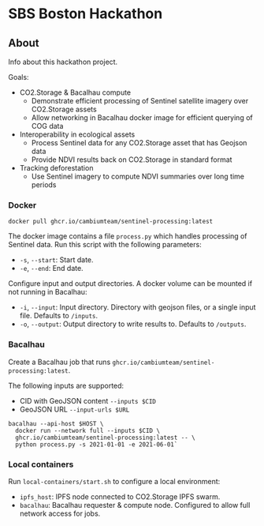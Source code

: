 # SBS Boston Hackathon

## About

Info about this hackathon project.

Goals:
- CO2.Storage & Bacalhau compute
  - Demonstrate efficient processing of Sentinel satellite imagery over CO2.Storage assets
  - Allow networking in Bacalhau docker image for efficient querying of COG data
- Interoperability in ecological assets
  - Process Sentinel data for any CO2.Storage asset that has Geojson data
  - Provide NDVI results back on CO2.Storage in standard format
- Tracking deforestation
  - Use Sentinel imagery to compute NDVI summaries over long time periods

### Docker

`docker pull ghcr.io/cambiumteam/sentinel-processing:latest`

The docker image contains a file `process.py` which handles processing of Sentinel data. Run this script with the
following parameters:
- `-s`, `--start`: Start date.
- `-e`, `--end`: End date.

Configure input and output directories. A docker volume can be mounted if not running in Bacalhau:
- `-i`, `--input`: Input directory. Directory with geojson files, or a single input file. Defaults to `/inputs`.
- `-o`, `--output`: Output directory to write results to. Defaults to `/outputs`.

### Bacalhau

Create a Bacalhau job that runs `ghcr.io/cambiumteam/sentinel-processing:latest`.

The following inputs are supported:
- CID with GeoJSON content `--inputs $CID`
- GeoJSON URL `--input-urls $URL`

```
bacalhau --api-host $HOST \
  docker run --network full --inputs $CID \
  ghcr.io/cambiumteam/sentinel-processing:latest -- \
  python process.py -s 2021-01-01 -e 2021-06-01`
```

### Local containers

Run `local-containers/start.sh` to configure a local environment:
- `ipfs_host`: IPFS node connected to CO2.Storage IPFS swarm.
- `bacalhau`: Bacalhau requester & compute node. Configured to allow full network access for jobs.